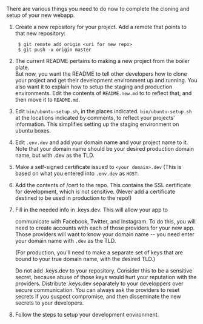 There are various things you need to do now to complete the cloning and setup
of your new webapp.

1) Create a new repository for your project.  Add a remote that points to that
	new repository:

		$ git remote add origin <uri for new repo>
		$ git push -u origin master

2) The current README pertains to making a new project from the boiler plate.  
	But now, you want the README to tell other developers how to clone
	your project and get their development environment up and running.  You
	also want it to explain how to setup the staging and production
	environments.  Edit the contents of `README.new.md` to to reflect that, and
	then move it to `README.md`.

4) Edit `bin/ubuntu-setup.sh`, in the places indicated.
	`bin/ubuntu-setup.sh` at the locations indicated by comments, to reflect 
	your projects' information.  This simplifies setting up the staging
	environment on ubuntu boxes.

5) Edit `.env.dev` and add your domain name and your project name to it.  Note
	that your domain name should be your desired production domain name, but
	with .dev as the TLD.

7) Make a self-signed certificate issued to `<your domain>.dev`
	(This is based on what you entered into `.env.dev` as `HOST`.

7) Add the contents of <path-to-project>/cert to the repo.  This contains the
	SSL certificate for development, which is not sensitive. (Never add a
	certificate destined to be used in production to the repo!)

5) Fill in the needed info in .keys.dev.  This will allow your app to

	communicate with Facebook, Twitter, and Instagram.  To do this, you will 
	need to create accounts with each of those providers for your new app.
	Those providers will want to know your domain name -- you need enter your
	domain name with `.dev` as the TLD.  

	(For production, you'll need to make a separate set of keys that are bound
	to your true domain name, with the desired TLD.)

	Do not add .keys.dev to your repository.  Consider this to be a sensitive
	secret, because abuse of those keys would hurt your reputation with the
	providers.  Distribute .keys.dev separately to your developpers over
	secure communication.  You can always ask the providers to reset secrets if
	you suspect compromise, and then disseminate the new secrets to your 
	developers.

6) Follow the steps to setup your development environment.
